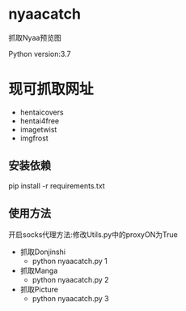 # nyaacatch
抓取Nyaa预览图

Python version:3.7

# 现可抓取网址
- hentaicovers
- hentai4free
- imagetwist
- imgfrost

## 安装依赖
pip install -r requirements.txt

## 使用方法
开启socks代理方法:修改Utils.py中的proxyON为True

- 抓取Donjinshi
  - python nyaacatch.py 1
- 抓取Manga
  - python nyaacatch.py 2
- 抓取Picture
  - python nyaacatch.py 3
